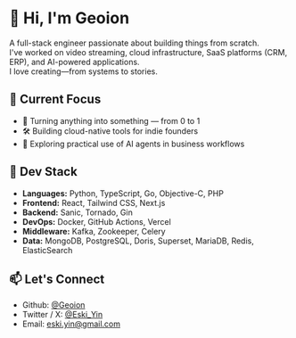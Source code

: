 # 👋 Hi, I'm Geoion

A full-stack engineer passionate about building things from scratch.  
I've worked on video streaming, cloud infrastructure, SaaS platforms (CRM, ERP), and AI-powered applications.  
I love creating—from systems to stories.

## 🚀 Current Focus

- 🔧 Turning anything into something — from 0 to 1  
- 🛠 Building cloud-native tools for indie founders  
- 🤖 Exploring practical use of AI agents in business workflows

## 🧰 Dev Stack
- **Languages:** Python, TypeScript, Go, Objective-C, PHP
- **Frontend:** React, Tailwind CSS, Next.js
- **Backend:** Sanic, Tornado, Gin
- **DevOps:** Docker, GitHub Actions, Vercel
- **Middleware:** Kafka, Zookeeper, Celery
- **Data:**  MongoDB, PostgreSQL, Doris, Superset, MariaDB, Redis, ElasticSearch

## 📫 Let's Connect

- Github: [@Geoion](https://github.com/Geoion/Geoion)
- Twitter / X: [@Eski_Yin](https://x.com/Eski_Yin)  
- Email: eski.yin@gmail.com



<!---
- 👀 I’m interested in ...
- 🌱 I’m currently learning ...
- 💞️ I’m looking to collaborate on ...
- 📫 How to reach me ...


Geoion/Geoion is a ✨ special ✨ repository because its `README.md` (this file) appears on your GitHub profile.
You can click the Preview link to take a look at your changes.
--->
